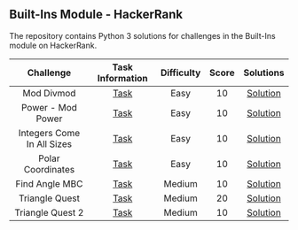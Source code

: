 ## Built-Ins Module - HackerRank
The repository contains Python 3 solutions for challenges in the Built-Ins module on HackerRank.

|            Challenge                      |                                 Task Information                                                                    |    Difficulty  |  Score  |        Solutions                               |
|:-----------------------------------------:|:-------------------------------------------------------------------------------------------------------------------:|:--------------:|:-------:|:----------------------------------------------:|
|          Mod Divmod                       |  [Task](https://www.hackerrank.com/challenges/python-mod-divmod/problem?isFullScreen=true)                          |      Easy      |    10   | [Solution](Mod%20Divmod)                       |
|          Power - Mod Power                |  [Task](https://www.hackerrank.com/challenges/python-power-mod-power/problem?isFullScreen=true)                     |      Easy      |    10   | [Solution](Power%20-%20Mod%20Power)            |
|          Integers Come In All Sizes       |  [Task](https://www.hackerrank.com/challenges/python-integers-come-in-all-sizes/problem?isFullScreen=true)          |      Easy      |    10   | [Solution](Integers%20Come%20In%20All%20Sizes) |
|          Polar Coordinates                |  [Task](https://www.hackerrank.com/challenges/polar-coordinates/problem?isFullScreen=true)                          |      Easy      |    10   | [Solution](Polar%20Coordinates)                |
|          Find Angle MBC                   |  [Task](https://www.hackerrank.com/challenges/find-angle/problem?isFullScreen=true)                                 |      Medium    |    10   | [Solution](Find%20Angle%20MBC)                 |
|          Triangle Quest                   |  [Task](https://www.hackerrank.com/challenges/python-quest-1/problem?isFullScreen=true)                             |      Medium    |    20   | [Solution](Triangle%20Quest)                   |
|          Triangle Quest 2                 |  [Task](https://www.hackerrank.com/challenges/triangle-quest-2/problem?isFullScreen=true)                           |      Medium    |    10   | [Solution](Triangle%20Quest%202)               |

